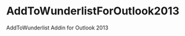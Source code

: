 AddToWunderlistForOutlook2013
=============================

AddToWunderlist Addin for Outlook 2013
